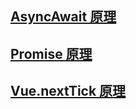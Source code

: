## [AsyncAwait 原理](https://zhuanlan.zhihu.com/p/459584846)

## [Promise 原理](https://zhuanlan.zhihu.com/p/288384170)

## [Vue.nextTick 原理](https://mp.weixin.qq.com/s?__biz=Mzg4MTYwMzY1Mw==&mid=2247495702&idx=1&sn=757a0817674daedb86fb9eb34c657a2d&source=41#wechat_redirect)
